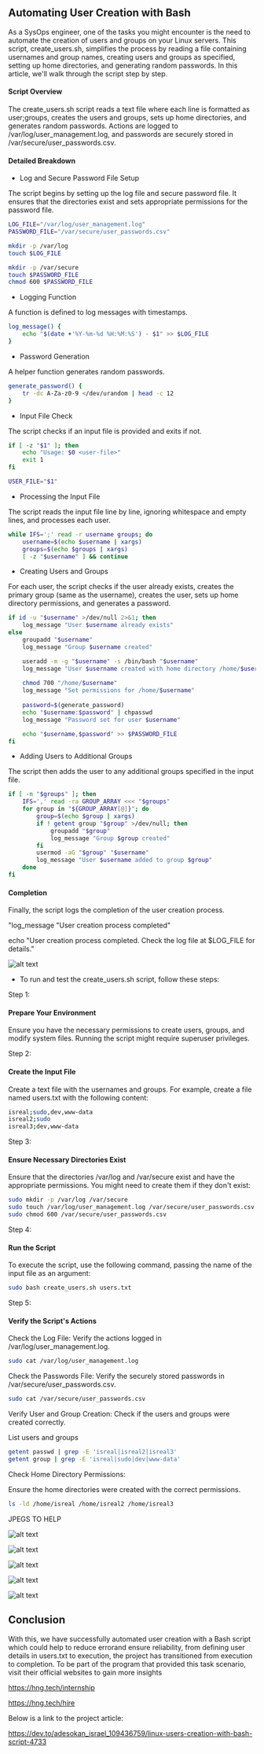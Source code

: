 ## Automating User Creation with Bash
As a SysOps engineer, one of the tasks you might encounter is the need to automate the creation of users and groups on your Linux servers. This script, create_users.sh, simplifies the process by reading a file containing usernames and group names, creating users and groups as specified, setting up home directories, and generating random passwords. In this article, we'll walk through the script step by step.

#### Script Overview
The create_users.sh script reads a text file where each line is formatted as user;groups, creates the users and groups, sets up home directories, and generates random passwords. Actions are logged to /var/log/user_management.log, and passwords are securely stored in /var/secure/user_passwords.csv.

#### Detailed Breakdown

- Log and Secure Password File Setup

The script begins by setting up the log file and secure password file. It ensures that the directories exist and sets appropriate permissions for the password file.

```sh
LOG_FILE="/var/log/user_management.log"
PASSWORD_FILE="/var/secure/user_passwords.csv"

mkdir -p /var/log
touch $LOG_FILE

mkdir -p /var/secure
touch $PASSWORD_FILE
chmod 600 $PASSWORD_FILE
```

- Logging Function

A function is defined to log messages with timestamps.

```sh
log_message() {
    echo "$(date +'%Y-%m-%d %H:%M:%S') - $1" >> $LOG_FILE
}
```

-  Password Generation
  
A helper function generates random passwords.

```sh
generate_password() {
    tr -dc A-Za-z0-9 </dev/urandom | head -c 12
}
```

- Input File Check

The script checks if an input file is provided and exits if not.

```sh
if [ -z "$1" ]; then
    echo "Usage: $0 <user-file>"
    exit 1
fi

USER_FILE="$1"
```

-  Processing the Input File

The script reads the input file line by line, ignoring whitespace and empty lines, and processes each user.

```sh
while IFS=';' read -r username groups; do
    username=$(echo $username | xargs)
    groups=$(echo $groups | xargs)
    [ -z "$username" ] && continue
```

-  Creating Users and Groups

For each user, the script checks if the user already exists, creates the primary group (same as the username), creates the user, sets up home directory permissions, and generates a password.

```sh
if id -u "$username" >/dev/null 2>&1; then
    log_message "User $username already exists"
else
    groupadd "$username"
    log_message "Group $username created"

    useradd -m -g "$username" -s /bin/bash "$username"
    log_message "User $username created with home directory /home/$username"
    
    chmod 700 "/home/$username"
    log_message "Set permissions for /home/$username"
    
    password=$(generate_password)
    echo "$username:$password" | chpasswd
    log_message "Password set for user $username"

    echo "$username,$password" >> $PASSWORD_FILE
fi
```

-  Adding Users to Additional Groups

The script then adds the user to any additional groups specified in the input file.

```sh
if [ -n "$groups" ]; then
    IFS=',' read -ra GROUP_ARRAY <<< "$groups"
    for group in "${GROUP_ARRAY[@]}"; do
        group=$(echo $group | xargs)
        if ! getent group "$group" >/dev/null; then
            groupadd "$group"
            log_message "Group $group created"
        fi
        usermod -aG "$group" "$username"
        log_message "User $username added to group $group"
    done
fi
```

#### Completion

Finally, the script logs the completion of the user creation process.

"log_message "User creation process completed"

echo "User creation process completed. Check the log file at $LOG_FILE for details."

![alt text](./screenshots/s-1.PNG)



- To run and test the create_users.sh script, follow these steps:

Step 1:

#### Prepare Your Environment

Ensure you have the necessary permissions to create users, groups, and modify system files. Running the script might require superuser privileges.

Step 2: 

#### Create the Input File

Create a text file with the usernames and groups. For example, create a file named users.txt with the following content:

```sh
isreal;sudo,dev,www-data
isreal2;sudo
isreal3;dev,www-data
```

Step 3:

#### Ensure Necessary Directories Exist

Ensure that the directories /var/log and /var/secure exist and have the appropriate permissions. You might need to create them if they don't exist:

```sh
sudo mkdir -p /var/log /var/secure
sudo touch /var/log/user_management.log /var/secure/user_passwords.csv
sudo chmod 600 /var/secure/user_passwords.csv
```

Step 4: 

#### Run the Script

To execute the script, use the following command, passing the name of the input file as an argument:

```sh
sudo bash create_users.sh users.txt
```

Step 5: 

#### Verify the Script's Actions

Check the Log File: Verify the actions logged in /var/log/user_management.log.

```sh
sudo cat /var/log/user_management.log
```

Check the Passwords File: Verify the securely stored passwords in /var/secure/user_passwords.csv.

```sh
sudo cat /var/secure/user_passwords.csv
```

Verify User and Group Creation: Check if the users and groups were created correctly.

List users and groups

```sh
getent passwd | grep -E 'isreal|isreal2|isreal3'
getent group | grep -E 'isreal|sudo|dev|www-data'
```

Check Home Directory Permissions:

Ensure the home directories were created with the correct permissions.

```sh
ls -ld /home/isreal /home/isreal2 /home/isreal3
```


JPEGS TO HELP

![alt text](./screenshots/s-2.PNG)


![alt text](./screenshots/s-3.PNG)


![alt text](./screenshots/s-4.PNG)


![alt text](./screenshots/s-5.PNG)


![alt text](./screenshots/s-6.PNG)

## Conclusion
With this, we have successfully automated user creation with a Bash script which could help to reduce errorand ensure reliability, from defining user details in users.txt to execution, the project has transitioned from execution to completion.
To be part of the program that provided this task scenario, visit their official websites to gain more insights

https://hng.tech/internship

https://hng.tech/hire

Below is a link to the project article:

https://dev.to/adesokan_israel_109436759/linux-users-creation-with-bash-script-4733
